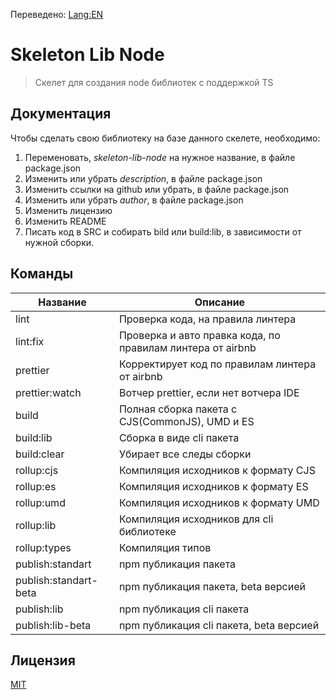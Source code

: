 Переведено: [Lang:EN](https://github.com/ManushovRodion/skeleton-lib-node/blob/master/README-EN.md)

# Skeleton Lib Node

> Скелет для создания node библиотек с поддержкой TS

## Документация

Чтобы сделать свою библиотеку на базе данного скелете, необходимо:

1. Переменовать, _skeleton-lib-node_ на нужное название, в файле package.json
2. Изменить или убрать _description_, в файле package.json
3. Изменить ссылки на github или убрать, в файле package.json
4. Изменить или убрать _author_, в файле package.json
5. Изменить лицензию
6. Изменить README
7. Писать код в SRC и собирать bild или build:lib, в зависимости от нужной сборки.

## Команды

| Название              | Описание                                                   |
| --------------------- | ---------------------------------------------------------- |
| lint                  | Проверка кода, на правила линтера                          |
| lint:fix              | Проверка и авто правка кода, по правилам линтера от airbnb |
| prettier              | Корректирует код по правилам линтера от airbnb             |
| prettier:watch        | Вотчер prettier, если нет вотчера IDE                      |
| build                 | Полная сборка пакета с CJS(CommonJS), UMD и ES             |
| build:lib             | Сборка в виде cli пакета                                   |
| build:clear           | Убирает все следы сборки                                   |
| rollup:cjs            | Компиляция исходников к формату CJS                        |
| rollup:es             | Компиляция исходников к формату ES                         |
| rollup:umd            | Компиляция исходников к формату UMD                        |
| rollup:lib            | Компиляция исходников для cli библиотеке                   |
| rollup:types          | Компиляция типов                                           |
| publish:standart      | npm публикация пакета                                      |
| publish:standart-beta | npm публикация пакета, beta версией                        |
| publish:lib           | npm публикация cli пакета                                  |
| publish:lib-beta      | npm публикация cli пакета, beta версией                    |

## Лицензия

[MIT](https://github.com/ManushovRodion/skeleton-lib-node/blob/master/LICENSE)
